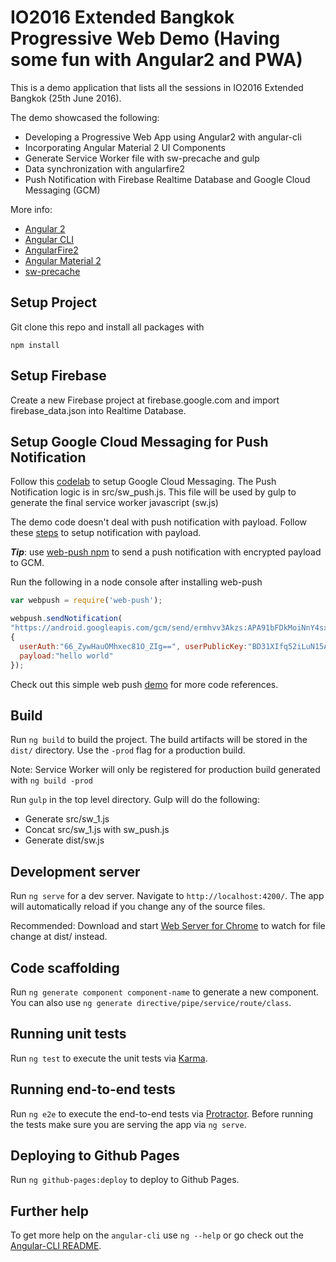 # IO2016 Extended Bangkok Progressive Web Demo (Having some fun with Angular2 and PWA)

This is a demo application that lists all the sessions in IO2016 Extended Bangkok (25th June 2016).

The demo showcased the following: 

- Developing a Progressive Web App using Angular2 with angular-cli
- Incorporating Angular Material 2 UI Components
- Generate Service Worker file with sw-precache and gulp
- Data synchronization with angularfire2
- Push Notification with Firebase Realtime Database and Google Cloud Messaging (GCM)

More info:

- [Angular 2](https://angular.io/)
- [Angular CLI](https://github.com/angular/angular-cli)
- [AngularFire2](https://github.com/angular/angularfire2)
- [Angular Material 2](https://github.com/angular/material2)
- [sw-precache](https://github.com/GoogleChrome/sw-precache)

## Setup Project

Git clone this repo and install all packages with

```
npm install
```

## Setup Firebase

Create a new Firebase project at firebase.google.com and import firebase_data.json into Realtime Database.

## Setup Google Cloud Messaging for Push Notification

Follow this [codelab](https://developers.google.com/web/fundamentals/getting-started/push-notifications/?hl=en) to setup Google Cloud Messaging. The Push Notification logic is in src/sw_push.js. This file will be used by gulp to generate the final service worker javascript (sw.js)

The demo code doesn't deal with push notification with payload. Follow these [steps](https://developers.google.com/web/updates/2016/03/web-push-encryption?hl=en) to setup notification with payload. 

***Tip***: use [web-push npm](https://www.npmjs.com/package/web-push) to send a push notification with encrypted payload to GCM.

Run the following in a node console after installing web-push

```javascript
var webpush = require('web-push');

webpush.sendNotification(
"https://android.googleapis.com/gcm/send/ermhvv3Akzs:APA91bFDkMoiNnY4sxj5YI1EBLAErtXGH2xzsCtk0NJaVzeDPURqdEzLRx11rB5HYIvDDvD8xhcNNxIk_5KKcia97BVfZHDYRzAKmOGnz9Wmblck9wpDEMBTHonKgHak2ya50Y1YusId", 
{
  userAuth:"66_ZywHauOMhxec81O_ZIg==", userPublicKey:"BD31XIfq52iLuN15AjijRqwi7V61c9_UcFoyz_moMiwQqM7crR77X-uHWjBDpmNx24DcPFnuUnQvd3JcqfeUzsU=", 
  payload:"hello world"
});
```

Check out this simple web push [demo](https://gauntface.github.io/simple-push-demo/) for more code references.

## Build

Run `ng build` to build the project. The build artifacts will be stored in the `dist/` directory. Use the `-prod` flag for a production build.

Note: Service Worker will only be registered for production build generated with `ng build -prod`

Run `gulp` in the top level directory. Gulp will do the following: 

* Generate src/sw_1.js 
* Concat src/sw_1.js with sw_push.js
* Generate dist/sw.js 

## Development server
Run `ng serve` for a dev server. Navigate to `http://localhost:4200/`. The app will automatically reload if you change any of the source files.

Recommended: Download and start [Web Server for Chrome](https://chrome.google.com/webstore/detail/web-server-for-chrome/ofhbbkphhbklhfoeikjpcbhemlocgigb?hl=en) to watch for file change at dist/ instead.

## Code scaffolding

Run `ng generate component component-name` to generate a new component. You can also use `ng generate directive/pipe/service/route/class`.

## Running unit tests

Run `ng test` to execute the unit tests via [Karma](https://karma-runner.github.io).

## Running end-to-end tests

Run `ng e2e` to execute the end-to-end tests via [Protractor](http://www.protractortest.org/). 
Before running the tests make sure you are serving the app via `ng serve`.

## Deploying to Github Pages

Run `ng github-pages:deploy` to deploy to Github Pages.

## Further help

To get more help on the `angular-cli` use `ng --help` or go check out the [Angular-CLI README](https://github.com/angular/angular-cli/blob/master/README.md).

